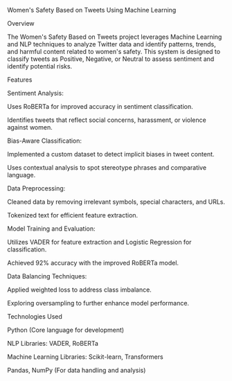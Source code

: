 Women's Safety Based on Tweets Using Machine Learning

Overview

The Women's Safety Based on Tweets project leverages Machine Learning and NLP techniques to analyze Twitter data and identify patterns, trends, and harmful content related to women's safety. This system is designed to classify tweets as Positive, Negative, or Neutral to assess sentiment and identify potential risks.

Features

Sentiment Analysis:

Uses RoBERTa for improved accuracy in sentiment classification.

Identifies tweets that reflect social concerns, harassment, or violence against women.

Bias-Aware Classification:

Implemented a custom dataset to detect implicit biases in tweet content.

Uses contextual analysis to spot stereotype phrases and comparative language.

Data Preprocessing:

Cleaned data by removing irrelevant symbols, special characters, and URLs.

Tokenized text for efficient feature extraction.

Model Training and Evaluation:

Utilizes VADER for feature extraction and Logistic Regression for classification.

Achieved 92% accuracy with the improved RoBERTa model.

Data Balancing Techniques:

Applied weighted loss to address class imbalance.

Exploring oversampling to further enhance model performance.

Technologies Used

Python (Core language for development)

NLP Libraries: VADER, RoBERTa

Machine Learning Libraries: Scikit-learn, Transformers

Pandas, NumPy (For data handling and analysis)
